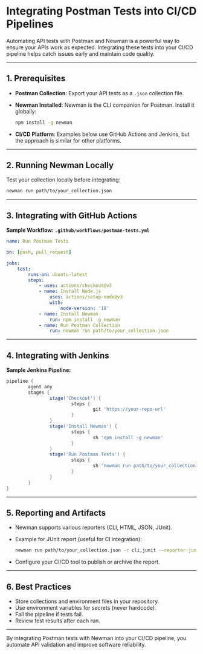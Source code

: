 # Integrating Postman Tests into CI/CD Pipelines

Automating API tests with Postman and Newman is a powerful way to ensure your APIs work as expected. Integrating these tests into your CI/CD pipeline helps catch issues early and maintain code quality.

---

## 1. Prerequisites

- **Postman Collection**: Export your API tests as a `.json` collection file.
- **Newman Installed**: Newman is the CLI companion for Postman. Install it globally:

    ```bash
    npm install -g newman
    ```

- **CI/CD Platform**: Examples below use GitHub Actions and Jenkins, but the approach is similar for other platforms.

---

## 2. Running Newman Locally

Test your collection locally before integrating:

```bash
newman run path/to/your_collection.json
```

---

## 3. Integrating with GitHub Actions

**Sample Workflow: `.github/workflows/postman-tests.yml`**

```yaml
name: Run Postman Tests

on: [push, pull_request]

jobs:
    test:
        runs-on: ubuntu-latest
        steps:
            - uses: actions/checkout@v3
            - name: Install Node.js
                uses: actions/setup-node@v3
                with:
                    node-version: '18'
            - name: Install Newman
                run: npm install -g newman
            - name: Run Postman Collection
                run: newman run path/to/your_collection.json
```

---

## 4. Integrating with Jenkins

**Sample Jenkins Pipeline:**

```groovy
pipeline {
        agent any
        stages {
                stage('Checkout') {
                        steps {
                                git 'https://your-repo-url'
                        }
                }
                stage('Install Newman') {
                        steps {
                                sh 'npm install -g newman'
                        }
                }
                stage('Run Postman Tests') {
                        steps {
                                sh 'newman run path/to/your_collection.json'
                        }
                }
        }
}
```

---

## 5. Reporting and Artifacts

- Newman supports various reporters (CLI, HTML, JSON, JUnit).
- Example for JUnit report (useful for CI integration):

    ```bash
    newman run path/to/your_collection.json -r cli,junit --reporter-junit-export results.xml
    ```

- Configure your CI/CD tool to publish or archive the report.

---

## 6. Best Practices

- Store collections and environment files in your repository.
- Use environment variables for secrets (never hardcode).
- Fail the pipeline if tests fail.
- Review test results after each run.

---

By integrating Postman tests with Newman into your CI/CD pipeline, you automate API validation and improve software reliability.
